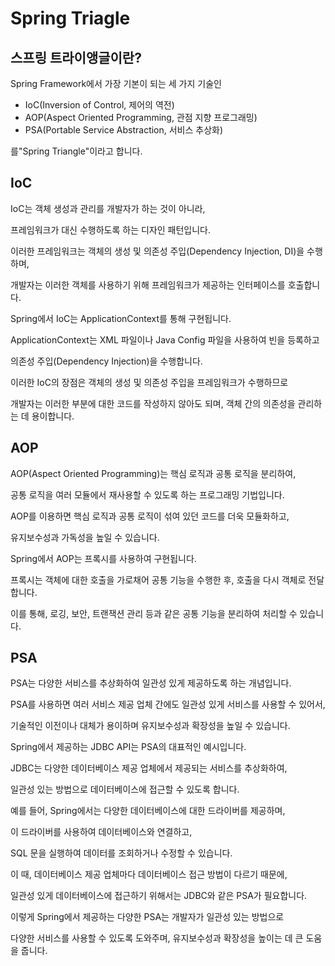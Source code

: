 # Spring Triagle

## 스프링 트라이앵글이란?

Spring Framework에서 가장 기본이 되는 세 가지 기술인&#x20;

* IoC(Inversion of Control, 제어의 역전)
* AOP(Aspect Oriented Programming, 관점 지향 프로그래밍)
* PSA(Portable Service Abstraction, 서비스 추상화)

를"Spring Triangle"이라고 합니다.&#x20;



## IoC

IoC는 객체 생성과 관리를 개발자가 하는 것이 아니라,&#x20;

프레임워크가 대신 수행하도록 하는 디자인 패턴입니다.&#x20;

이러한 프레임워크는 객체의 생성 및 의존성 주입(Dependency Injection, DI)을 수행하며,&#x20;

개발자는 이러한 객체를 사용하기 위해 프레임워크가 제공하는 인터페이스를 호출합니다.

Spring에서 IoC는 ApplicationContext를 통해 구현됩니다.&#x20;

ApplicationContext는 XML 파일이나 Java Config 파일을 사용하여 빈을 등록하고

의존성 주입(Dependency Injection)을 수행합니다.&#x20;

이러한 IoC의 장점은 객체의 생성 및 의존성 주입을 프레임워크가 수행하므로&#x20;

개발자는 이러한 부분에 대한 코드를 작성하지 않아도 되며, 객체 간의 의존성을 관리하는 데 용이합니다.



## AOP

AOP(Aspect Oriented Programming)는 핵심 로직과 공통 로직을 분리하여,&#x20;

공통 로직을 여러 모듈에서 재사용할 수 있도록 하는 프로그래밍 기법입니다.&#x20;

AOP를 이용하면 핵심 로직과 공통 로직이 섞여 있던 코드를 더욱 모듈화하고,&#x20;

유지보수성과 가독성을 높일 수 있습니다.

Spring에서 AOP는 프록시를 사용하여 구현됩니다.&#x20;

프록시는 객체에 대한 호출을 가로채어 공통 기능을 수행한 후, 호출을 다시 객체로 전달합니다.&#x20;

이를 통해, 로깅, 보안, 트랜잭션 관리 등과 같은 공통 기능을 분리하여 처리할 수 있습니다.



## PSA

PSA는 다양한 서비스를 추상화하여 일관성 있게 제공하도록 하는 개념입니다.&#x20;

PSA를 사용하면 여러 서비스 제공 업체 간에도 일관성 있게 서비스를 사용할 수 있어서,&#x20;

기술적인 이전이나 대체가 용이하며 유지보수성과 확장성을 높일 수 있습니다.

Spring에서 제공하는 JDBC API는 PSA의 대표적인 예시입니다.&#x20;

JDBC는 다양한 데이터베이스 제공 업체에서 제공되는 서비스를 추상화하여,&#x20;

일관성 있는 방법으로 데이터베이스에 접근할 수 있도록 합니다.

예를 들어, Spring에서는 다양한 데이터베이스에 대한 드라이버를 제공하며,&#x20;

이 드라이버를 사용하여 데이터베이스와 연결하고,

&#x20;SQL 문을 실행하여 데이터를 조회하거나 수정할 수 있습니다.&#x20;

이 때, 데이터베이스 제공 업체마다 데이터베이스 접근 방법이 다르기 때문에,&#x20;

일관성 있게 데이터베이스에 접근하기 위해서는 JDBC와 같은 PSA가 필요합니다.

이렇게 Spring에서 제공하는 다양한 PSA는 개발자가 일관성 있는 방법으로&#x20;

다양한 서비스를 사용할 수 있도록 도와주며, 유지보수성과 확장성을 높이는 데 큰 도움을 줍니다.

